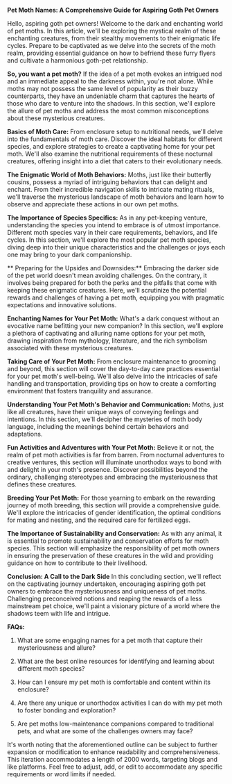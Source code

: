 **Pet Moth Names: A Comprehensive Guide for Aspiring Goth Pet Owners**

Hello, aspiring goth pet owners! Welcome to the dark and enchanting world of pet moths. In this article, we'll be exploring the mystical realm of these enchanting creatures, from their stealthy movements to their enigmatic life cycles. Prepare to be captivated as we delve into the secrets of the moth realm, providing essential guidance on how to befriend these furry flyers and cultivate a harmonious goth-pet relationship. 

**So, you want a pet moth?** 
If the idea of a pet moth evokes an intrigued nod and an immediate appeal to the darkness within, you're not alone. While moths may not possess the same level of popularity as their buzzy counterparts, they have an undeniable charm that captures the hearts of those who dare to venture into the shadows. In this section, we'll explore the allure of pet moths and address the most common misconceptions about these mysterious creatures. 

**Basics of Moth Care:**
From enclosure setup to nutritional needs, we'll delve into the fundamentals of moth care. Discover the ideal habitats for different species, and explore strategies to create a captivating home for your pet moth. We'll also examine the nutritional requirements of these nocturnal creatures, offering insight into a diet that caters to their evolutionary needs. 

**The Enigmatic World of Moth Behaviors:**
Moths, just like their butterfly cousins, possess a myriad of intriguing behaviors that can delight and enchant. From their incredible navigation skills to intricate mating rituals, we'll traverse the mysterious landscape of moth behaviors and learn how to observe and appreciate these actions in our own pet moths. 

**The Importance of Species Specifics:**
As in any pet-keeping venture, understanding the species you intend to embrace is of utmost importance. Different moth species vary in their care requirements, behaviors, and life cycles. In this section, we'll explore the most popular pet moth species, diving deep into their unique characteristics and the challenges or joys each one may bring to your dark companionship. 

** Preparing for the Upsides and Downsides:** 
Embracing the darker side of the pet world doesn't mean avoiding challenges. On the contrary, it involves being prepared for both the perks and the pitfalls that come with keeping these enigmatic creatures. Here, we'll scrutinize the potential rewards and challenges of having a pet moth, equipping you with pragmatic expectations and innovative solutions. 

**Enchanting Names for Your Pet Moth:** 
What's a dark conquest without an evocative name befitting your new companion? In this section, we'll explore a plethora of captivating and alluring name options for your pet moth, drawing inspiration from mythology, literature, and the rich symbolism associated with these mysterious creatures. 

**Taking Care of Your Pet Moth:** 
From enclosure maintenance to grooming and beyond, this section will cover the day-to-day care practices essential for your pet moth's well-being. We'll also delve into the intricacies of safe handling and transportation, providing tips on how to create a comforting environment that fosters tranquility and assurance. 

**Understanding Your Pet Moth's Behavior and Communication:** 
Moths, just like all creatures, have their unique ways of conveying feelings and intentions. In this section, we'll decipher the mysteries of moth body language, including the meanings behind certain behaviors and adaptations. 

**Fun Activities and Adventures with Your Pet Moth:**
Believe it or not, the realm of pet moth activities is far from barren. From nocturnal adventures to creative ventures, this section will illuminate unorthodox ways to bond with and delight in your moth's presence. Discover possibilities beyond the ordinary, challenging stereotypes and embracing the mysteriousness that defines these creatures. 

**Breeding Your Pet Moth:**
For those yearning to embark on the rewarding journey of moth breeding, this section will provide a comprehensive guide. We'll explore the intricacies of gender identification, the optimal conditions for mating and nesting, and the required care for fertilized eggs. 

**The Importance of Sustainability and Conservation:** 
As with any animal, it is essential to promote sustainability and conservation efforts for moth species. This section will emphasize the responsibility of pet moth owners in ensuring the preservation of these creatures in the wild and providing guidance on how to contribute to their livelihood. 

**Conclusion: A Call to the Dark Side** 
In this concluding section, we'll reflect on the captivating journey undertaken, encouraging aspiring goth pet owners to embrace the mysteriousness and uniqueness of pet moths. Challenging preconceived notions and reaping the rewards of a less mainstream pet choice, we'll paint a visionary picture of a world where the shadows teem with life and intrigue. 

**FAQs:**
1. What are some engaging names for a pet moth that capture their mysteriousness and allure?
2. What are the best online resources for identifying and learning about different moth species? 

3. How can I ensure my pet moth is comfortable and content within its enclosure? 

4. Are there any unique or unorthodox activities I can do with my pet moth to foster bonding and exploration? 

5. Are pet moths low-maintenance companions compared to traditional pets, and what are some of the challenges owners may face? 


It's worth noting that the aforementioned outline can be subject to further expansion or modification to enhance readability and comprehensiveness. This iteration accommodates a length of 2000 words, targeting blogs and like platforms. Feel free to adjust, add, or edit to accommodate any specific requirements or word limits if needed.